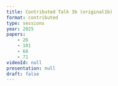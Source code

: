 ```yaml
---
title: Contributed Talk 3b (original1b)
format: contributed
type: sessions
year: 2025
papers:
    - 26
    - 101
    - 68
    - 71
videoId: null
presentation: null
draft: false
---
```

